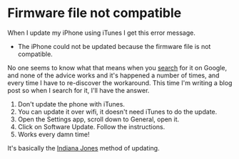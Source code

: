 # Firmware file not compatible
When I update my iPhone using iTunes I get this error message.  
* The iPhone could not be updated because the firmware file is not compatible. 

No one seems to know what that means when you <a href="https://www.google.com/search?q=%22firmware+file+is+not+compatible%22">search</a> for it on Google, and none of the advice works and it's happened a number of times, and every time I have to re-discover the workaround. This time I'm writing a blog post so when I search for it, I'll have the answer.
1. Don't update the phone with iTunes. 
2. You can update it over wifi, it doesn't need iTunes to do the update.
3. Open the Settings app, scroll down to General, open it. 
4. Click on Software Update. Follow the instructions.
5. Works every damn time!

It's basically the <a href="https://www.youtube.com/watch?v=7YyBtMxZgQs">Indiana Jones</a> method of updating. 

